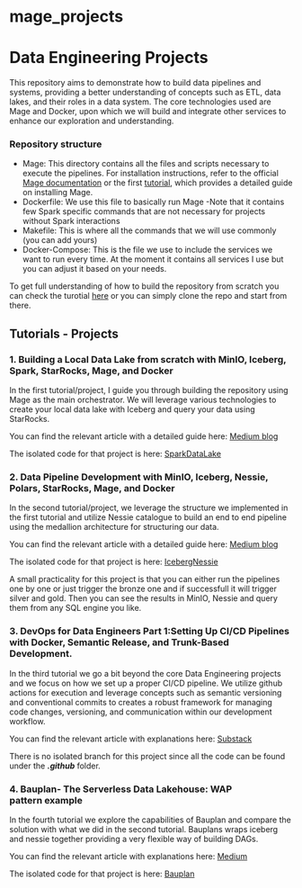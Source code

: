 # mage_projects

# Data Engineering Projects

This repository aims to demonstrate how to build data pipelines and systems, providing a better understanding of concepts such as ETL, data lakes, and their roles in a data system. The core technologies used are Mage and Docker, upon which we will build and integrate other services to enhance our exploration and understanding.

### Repository structure

- Mage: This directory contains all the files and scripts necessary to execute the pipelines. For installation instructions, refer to the official [Mage documentation](https://docs.mage.ai/getting-started/setup) or the first [tutorial](https://medium.com/data-engineer-things/building-a-local-data-lake-from-scratch-with-minio-iceberg-spark-starrocks-mage-and-docker-c12436e6ff9d), which provides a detailed guide on installing Mage.
- Dockerfile: We use this file to basically run Mage -Note that it contains few Spark specific commands that are not necessary for projects without Spark interactions
- Makefile: This is where all the commands that we will use commonly (you can add yours)
- Docker-Compose: This is the file we use to include the services we want to run every time. At the moment it contains all services I use but you can adjust it based on your needs.

To get full understanding of how to build the repository from scratch you can check the turotial [here](https://medium.com/data-engineer-things/building-a-local-data-lake-from-scratch-with-minio-iceberg-spark-starrocks-mage-and-docker-c12436e6ff9d) or you can simply clone the repo and start from there.


## Tutorials - Projects

### 1. Building a Local Data Lake from scratch with MinIO, Iceberg, Spark, StarRocks, Mage, and Docker

In the first tutorial/project, I guide you through building the repository using Mage as the main orchestrator. We will leverage various technologies to create your local data lake with Iceberg and query your data using StarRocks.

You can find the relevant article with a detailed guide here: [Medium blog](https://medium.com/data-engineer-things/building-a-local-data-lake-from-scratch-with-minio-iceberg-spark-starrocks-mage-and-docker-c12436e6ff9d)

The isolated code for that project is here: [SparkDataLake](https://github.com/georgezefko/mage_projects/tree/feat/sparkDataLake)

### 2. Data Pipeline Development with MinIO, Iceberg, Nessie, Polars, StarRocks, Mage, and Docker

In the second tutorial/project, we leverage the structure we implemented in the first tutorial and utilize Nessie catalogue to build an end to end pipeline using the medallion architecture for structuring our data.

You can find the relevant article with a detailed guide here: [Medium blog]()

The isolated code for that project is here: [IcebergNessie](https://github.com/georgezefko/mage_projects/tree/feat/icebergNessie)

A small practicality for this project is that you can either run the pipelines one by one or just trigger the bronze one and if successfull it will trigger silver and gold. Then you can see the results in MinIO, Nessie and query them from any SQL engine you like.

### 3. DevOps for Data Engineers Part 1:Setting Up CI/CD Pipelines with Docker, Semantic Release, and Trunk-Based Development.

In the third tutorial we go a bit beyond the core Data Engineering projects and we focus on how we set up a proper CI/CD pipeline.
We utilize github actions for execution and leverage concepts such as semantic versioning and conventional commits to creates a robust framework for managing code changes, versioning, and communication within our development workflow.

You can find the relevant article with explanations here: [Substack](https://georgioszefkilis.substack.com/p/devops-for-data-engineers-part-1)

There is no isolated branch for this project since all the code can be found under the ***.github*** folder.

### 4. Bauplan- The Serverless Data Lakehouse: WAP pattern example

In the fourth tutorial we explore the capabilities of Bauplan and compare the solution with what we did in the second tutorial.
Bauplans wraps iceberg and nessie together providing a very flexible way of building DAGs.

You can find the relevant article with explanations here: [Medium](https://georgioszefkilis.substack.com/p/devops-for-data-engineers-part-1)

The isolated code for that project is here: [Bauplan](https://github.com/georgezefko/mage_projects/tree/feat/bauplan)